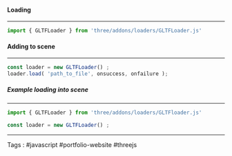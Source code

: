 #### Loading 
____
```javascript
import { GLTFLoader } from 'three/addons/loaders/GLTFLoader.js'
```

#### Adding to scene 
___

```javascript
const loader = new GLTFLoader() ; 
loader.load( 'path_to_file', onsuccess, onfailure ); 
```

##### Example loading into scene
____
```javascript
import { GLTFLoader } from 'three/addons/loaders/GLTFloader.js'

const loader = new GLTFLoader() ;

```


----
Tags : #javascript #portfolio-website #threejs 